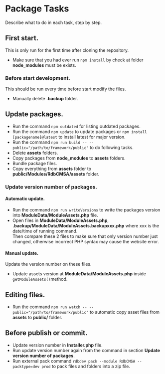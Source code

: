 # Package Tasks

Describe what to do in each task, step by step.

## First start.
This is only run for the first time after cloning the repository.

* Make sure that you had ever run `npm install` by check at folder **node_modules** must be exists.

### Before start development.
This should be run every time before start modify the files.

* Manually delete **.backup** folder.

## Update packages.
* Run the command `npm outdated` for listing outdated packages.
* Run the command `npm update` to update packages or `npm install [packagename]@latest` to install latest for major version.
* Run the command `npm run build -- --public="/path/to/framework/public"` to do following tasks.
 * Delete **assets** folders.<br>
 * Copy packages from **node_modules** to **assets** folders.<br>
 * Bundle package files.<br>
 * Copy everything from **assets** folder to **public/Modules/RdbCMSA/assets** folder.

### Update version number of packages.
#### Automatic update.
* Run the command `npm run writeVersions` to write the packages version into **ModuleData/ModuleAssets.php** file.
* Open files in **ModuleData/ModuleAssets.php**, **.backup/ModuleData/ModuleAssets.backupxxx.php** where xxx is the date/time of running command.<br>
    Then compare these 2 files to make sure that only version number just changed, otherwise incorrect PHP syntax may cause the website error.

#### Manual update.
Update the version number on these files.

* Update assets version at **ModuleData/ModuleAssets.php** inside `getModuleAssets()`method.

## Editing files.
* Run the command `npm run watch -- --public="/path/to/framework/public"` to automatic copy asset files from **assets** to **public/** folder.

## Before publish or commit.
* Update version number in **Installer.php** file.
* Run update version number again from the command in section **Update version number of packages**.
* Run external pack command `rdbdev pack --module RdbCMSA --packtype=dev prod` to pack files and folders into a zip file.